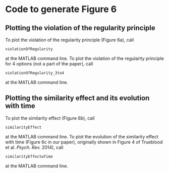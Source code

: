 # Code to generate Figure 6

## Plotting the violation of the regularity principle

To plot the violation of the regularity principle (Figure 6a), call
```
violationOfRegularity
```
at the MATLAB command line. To plot the violation of the  regularity principle for 4 options (not a part of the paper), call
```
violationOfRegularity_3to4
```
at the MATLAB command line.


## Plotting the similarity effect and its evolution with time

To plot the similarity effect (Figure 6b), call 
```
similarityEffect
```
at the MATLAB command line. To plot the evolution of the similarity effect with time (Figure 6c in our paper), originally shown in Figure 4 of Trueblood et al. *Psych. Rev.* 2014), call
```
similarityEffectwTime
``` 
at the MATLAB command line.
